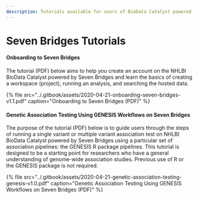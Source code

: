 ```yaml
---
description: Tutorials available for users of BioData Catalyst powered by Seven Bridges
---
```


# Seven Bridges Tutorials

#### Onboarding to Seven Bridges

The tutorial \(PDF\) below aims to help you create an account on the NHLBI BioData Catalyst powered by Seven Bridges and learn the basics of creating a workspace \(project\), running an analysis, and searching the hosted data. 

{% file src="../.gitbook/assets/2020-04-21-onboarding-seven-bridges-v1.1.pdf" caption="Onboarding to Seven Bridges \(PDF\)" %}

#### Genetic Association Testing Using GENESIS Workflows on Seven Bridges

The purpose of the tutorial \(PDF\) below is to guide users through the steps of running a single variant or multiple variant association test on NHLBI BioData Catalyst powered by Seven Bridges using a particular set of association pipelines: the GENESIS R package pipelines. This tutorial is designed to be a starting point for researchers who have a general understanding of genome-wide association studies. Previous use of R or the GENESIS package is not required.

{% file src="../.gitbook/assets/2020-04-21-genetic-association-testing-genesis-v1.0.pdf" caption="Genetic Association Testing Using GENESIS Workflows on Seven Bridges \(PDF\)" %}

